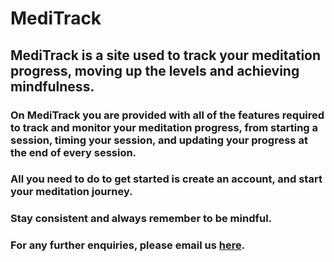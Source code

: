 # MediTrack
## MediTrack is a site used to track your meditation progress, moving up the levels and achieving mindfulness.
### On MediTrack you are provided with all of the features required to track and monitor your meditation progress, from starting a session, timing your session, and updating your progress at the end of every session.
### All you need to do to get started is create an account, and start your meditation journey.
### Stay consistent and always remember to be mindful.
### For any further enquiries, please email us [here](mozeina2004@gmail.com).
